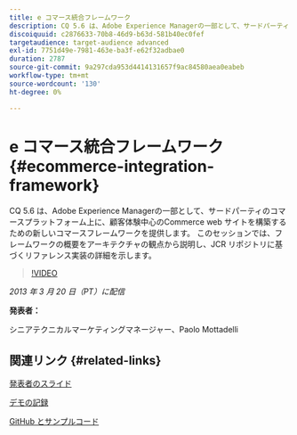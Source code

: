 ```yaml
---
title: e コマース統合フレームワーク
description: CQ 5.6 は、Adobe Experience Managerの一部として、サードパーティのコマースプラットフォーム上に、エクスペリエンス駆動型のCommerce Web サイトを構築するための新しいCommerce フレームワークを提供します。 このセッションでは、フレームワークの概要をアーキテクチャの観点から説明し、JCR リポジトリに基づくリファレンス実装の詳細を示します。
discoiquuid: c2876633-70b8-46d9-b63d-581b40ec0fef
targetaudience: target-audience advanced
exl-id: 7751d49e-7981-463e-ba3f-e62f32adbae0
duration: 2787
source-git-commit: 9a297cda953d4414131657f9ac84580aea0eabeb
workflow-type: tm+mt
source-wordcount: '130'
ht-degree: 0%

---
```


# e コマース統合フレームワーク {#ecommerce-integration-framework}

CQ 5.6 は、Adobe Experience Managerの一部として、サードパーティのコマースプラットフォーム上に、顧客体験中心のCommerce web サイトを構築するための新しいコマースフレームワークを提供します。 このセッションでは、フレームワークの概要をアーキテクチャの観点から説明し、JCR リポジトリに基づくリファレンス実装の詳細を示します。

>[!VIDEO](https://video.tv.adobe.com/v/19577/?quality=9)

*2013 年 3 月 20 日（PT）に配信*

**発表者：**

シニアテクニカルマーケティングマネージャー、Paolo Mottadelli

## 関連リンク {#related-links}

[ 発表者のスライド ](https://www.slideshare.net/paolomoz/aem-cq-ecommerce-framework)

[ デモの記録 ](https://vimeo.com/62251523)

[GitHub とサンプルコード ](https://github.com/paolomoz/cq-commerce-impl-sample)
